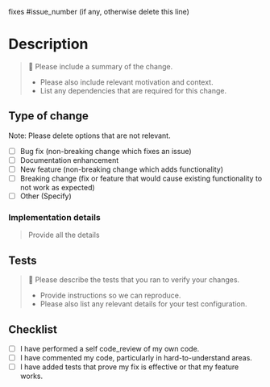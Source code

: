 fixes #issue_number (if any, otherwise delete this line)

# Description

> :memo: Please include a summary of the change. 
>  
> * Please also include relevant motivation and context.  
> * List any dependencies that are required for this change.  

## Type of change

Note: Please delete options that are not relevant.

- [ ] Bug fix (non-breaking change which fixes an issue)
- [ ] Documentation enhancement
- [ ] New feature (non-breaking change which adds functionality)
- [ ] Breaking change (fix or feature that would cause existing functionality to not work as expected)
- [ ] Other (Specify)

### Implementation details
> Provide all the details

## Tests

> :memo: Please describe the tests that you ran to verify your changes.
>  
> * Provide instructions so we can reproduce.  
> * Please also list any relevant details for your test configuration.  

## Checklist

- [ ] I have performed a self code_review of my own code.
- [ ] I have commented my code, particularly in hard-to-understand areas.
- [ ] I have added tests that prove my fix is effective or that my feature works.
